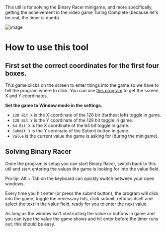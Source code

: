 This util is for solving the Binary Racer minigame, and more specifically, getting the acheivement in the video game Turing Complete (because let's be real, the timer is dumb).

![image](https://github.com/user-attachments/assets/e7d48200-85b2-4a63-a8f4-a8ea7cd2d925)
# How to use this tool
## First set the correct coordinates for the first four boxes.
This game clicks on the screen to enter things into the game so we have to tell the program where to click. You can use [this program](https://github.com/nickolasbradham/Java-Mouse-and-Color-Util) to get the screen X and Y coordinates.

**Set the game to Window mode in the settings.**
- `128 Bit X` is the X coordinate of the 128 bit (farthest left) toggle in game.
- `128 Bit Y` is the Y coordinate of the 128 bit toggle in game.
- `64 Bit X` is the X coordinate of the 64 bit toggle in game.
- `Submit Y` is the Y cordinate of the Submit button in game.
- `Value` is the current value the game is asking for (during the minigame).
## Solving Binary Racer
Once the program is setup you can start Binary Racer, switch back to this util and start entering the values the game is looking for into the value field.

Pro tip: Alt + Tab on the keyboard can quickly switch between your open windows.

Every time you hit enter (or press the submit button), the program will click into the game, toggle the necessary bits, click submit, refocus itself and select the text in the value field, ready for you to enter the next value.

As long as the window isn't obstructing the value or buttons in game and you can type the value the game shows and hit enter before the timer runs out, this should be easy.
